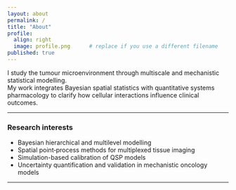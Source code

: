 ```yaml
---
layout: about
permalink: /
title: "About"
profile:
  align: right
  image: profile.png      # replace if you use a different filename
published: true
---
```


I study the tumour microenvironment through multiscale and mechanistic statistical modelling.  
My work integrates Bayesian spatial statistics with quantitative systems pharmacology to clarify how cellular interactions influence clinical outcomes.

---

### Research interests
- Bayesian hierarchical and multilevel modelling  
- Spatial point‐process methods for multiplexed tissue imaging  
- Simulation-based calibration of QSP models  
- Uncertainty quantification and validation in mechanistic oncology models

---
